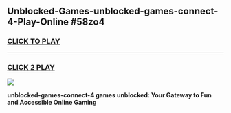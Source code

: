 
## Unblocked-Games-unblocked-games-connect-4-Play-Online #58zo4
<h3>
<a href="https://news.freeplayer.one?title=unblocked-games-connect-4&ref=3">CLICK TO PLAY</a></h3>
<hr>

<h3>
<a href="https://news.freeplayer.one?title=unblocked-games-connect-4&ref=3">CLICK 2 PLAY</a>
  
</h3>

<a href="https://news.freeplayer.one?title=unblocked-games-connect-4&ref=3"><img src="https://clearcache.store/games.png"></a>


**unblocked-games-connect-4 games unblocked: Your Gateway to Fun and Accessible Online Gaming**
